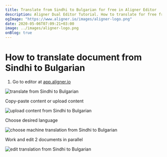 ```yaml
---
title: Translate from Sindhi to Bulgarian for free in Aligner Editor
description: Aligner Dual Editor Tutorial. How to translate for free from Sindhi to Bulgarian. Aligner is multilingual document management platform. 
ogImage: "https://www.aligner.io/images/aligner-logo.png"
date: 2020-05-06T07:09:21+03:00
image: ../images/aligner-logo.png
onBlog: true
---
```


# How to translate document from Sindhi to Bulgarian

1. Go to editor at [app.aligner.io](https://app.aligner.io "Aligner App web page")

![translate from Sindhi to Bulgarian](../aligner-blank-editor.png "translate from Sindhi to Bulgarian")

Copy-paste content or upload content

![upload content from Sindhi to Bulgarian](../aligner-uploaded-document.png "upload content from Sindhi to Bulgarian")

Choose desired language

![choose machine translation from Sindhi to Bulgarian](../aligner-language-dropdown.png "choose machine translation from Sindhi to Bulgarian")

Work and edit 2 documents in parallel

![edit translation from Sindhi to Bulgarian](../aligner-double-sitded-editor.png "edit translation from Sindhi to Bulgarian")


